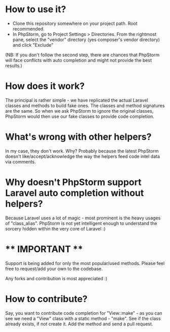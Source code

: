 
# How to use it? 

* Clone this repository somewhere on your project path. Root recommended. 
* In PhpStorm, go to Project Settings > Directories. From the rightmost pane, select the "vendor" directory (yes composer's vendor directory) and click "Exclude"

(NB: If you don't follow the second step, there are chances that PhpStorm will face conflicts with auto completion and might not provide the best results.)

# How does it work? 

The principal is rather simple - we have replicated the actual Laravel classes and methods to build fake ones. The classes and method signatures are the same. So when we ask PhpStorm to ignore the original classes, PhpStorm would then use our fake classes to provide code completion. 

# What's wrong with other helpers?

In my case, they don't work. Why? Probably because the latest PhpStorm doesn't like/accept/acknowledge the way the helpers feed code intel data via comments. 

# Why doesn't PhpStorm support Laravel auto completion without helpers? 

Because Laravel uses a lot of magic - most prominent is the heavy usages of "class_alias". PhpStorm is not yet intelligent enough to understand the sorcery hidden within the very core of Laravel :)



# ** IMPORTANT **

Support is being added for only the most popular/used methods. Please feel free to request/add your own to the codebase. 

Any forks and contribution is most appreciated :)

# How to contribute? 

Say, you want to contribute code completion for "View::make" - as you can see we need a "View" class with a static method - "make". See if the class already exists, if not create it. Add the method and send a pull request. 



